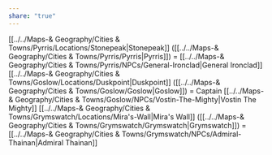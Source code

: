 ```yaml
---
share: "true"
---
```


[[../../Maps-& Geography/Cities & Towns/Pyrris/Locations/Stonepeak|Stonepeak]] ([[../../Maps-& Geography/Cities & Towns/Pyrris/Pyrris|Pyrris]]) = [[../../Maps-& Geography/Cities & Towns/Pyrris/NPCs/General-Ironclad|General Ironclad]]
[[../../Maps-& Geography/Cities & Towns/Goslow/Locations/Duskpoint|Duskpoint]] ([[../../Maps-& Geography/Cities & Towns/Goslow/Goslow|Goslow]]) = Captain [[../../Maps-& Geography/Cities & Towns/Goslow/NPCs/Vostin-The-Mighty|Vostin The Mighty]]
[[../../Maps-& Geography/Cities & Towns/Grymswatch/Locations/Mira's-Wall|Mira's Wall]] ([[../../Maps-& Geography/Cities & Towns/Grymswatch/Grymswatch|Grymswatch]]) = [[../../Maps-& Geography/Cities & Towns/Grymswatch/NPCs/Admiral-Thainan|Admiral Thainan]]